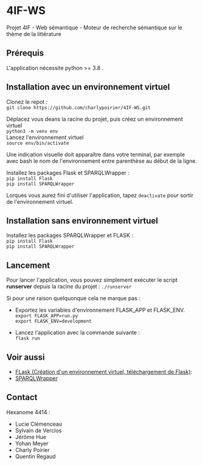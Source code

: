 # 4IF-WS
Projet 4IF - Web sémantique - Moteur de recherche sémantique sur le thème de la littérature


## Prérequis

L'application nécessite python >= 3.8 .

## Installation avec un environnement virtuel

Clonez le repot :  
`git clone https://github.com/charlypoirier/4IF-WS.git `

Déplacez vous deans la racine du projet, puis créez un environnement virtuel  
```python3 -m venv env```    
Lancez l'environnement virtuel  
``` source env/bin/activate ```  

Une indication visuelle doit apparaître dans votre terminal, par exemple avec bash le nom de l'environnement entre parenthèse au début de la ligne.

Installez les packages Flask et SPARQLWrapper :  
` pip install Flask `  
` pip install SPARQLWrapper `

Lorques vous aurez fini d'utiliser l'application, tapez ` deactivate ` pour sortir de l'environnement virtuel.


## Installation sans environnement virtuel

Installez les packages SPARQLWrapper et FLASK :   
` pip install Flask `  
` pip install SPARQLWrapper `

## Lancement  

Pour lancer l'application, vous pouvez simplement exécuter le script **runserver** depuis la racine du projet :
`./runserver`

Si pour une raison quelquonque cela ne marque pas : 

- Exportez les variables d'environnement FLASK_APP et FLASK_ENV.  
` export FLASK_APP=run.py `  
` export FLASK_ENV=development `  

- Lancez l'application avec la commande suivante :  
`flask run` 

## Voir aussi 
- [FLask (Création d'un environnement virtuel, téléchargement de Flask)](https://flask.palletsprojects.com/en/1.1.x/installation/): 
- [SPARQLWrapper](https://sparqlwrapper.readthedocs.io/en/latest/main.html)

## Contact
Hexanome 4414 :
- Lucie Clémenceau
- Sylvain de Verclos
- Jérôme Hue
- Yohan Meyer
- Charly Poirier
- Quentin Regaud



